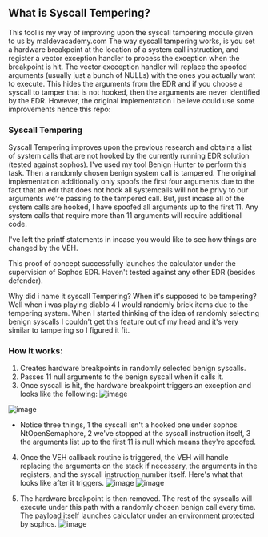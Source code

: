 ## What is Syscall Tempering?

This tool is my way of improving upon the syscall tampering module given to us by maldevacademy.com
The way syscall tampering works, is you set a hardware breakpoint at the location of a system call instruction, and register a vector exception handler to process the exception when the breakpoint is hit.
The vector exeception handler will replace the spoofed arguments (usually just a bunch of NULLs) with the ones you actually want to execute.
This hides the arguments from the EDR and if you choose a syscall to tamper that is not hooked, then the arguments are never identified by the EDR.
However, the original implementation i believe could use some improvements hence this repo:

### Syscall Tempering
Syscall Tempering improves upon the previous research and obtains a list of system calls that are not hooked by the currently running EDR solution (tested against sophos). I've used my tool Benign Hunter to perform this task.
Then a randomly chosen benign system call is tampered.
The original implementation additionally only spoofs the first four arguments due to the fact that an edr that does not hook all systemcalls will not be privy to our arguments we're passing to the tampered call. But, just incase all of the system calls are hooked, I have spoofed all arguments up to the first 11.
Any system calls that require more than 11 arguments will require additional code.

I've left the printf statements in incase you would like to see how things are changed by the VEH.

This proof of concept successfully launches the calculator under the supervision of Sophos EDR. Haven't tested against any other EDR (besides defender).

Why did i name it syscall Tempering? When it's supposed to be tampering? Well when i was playing diablo 4 I would randomly brick items due to the tempering system. When I started thinking of the idea of randomly selecting benign syscalls I couldn't get this feature out of my head and it's very similar to tampering so I figured it fit.

### How it works:

1) Creates hardware breakpoints in randomly selected benign syscalls.
2) Passes 11 null arguments to the benign syscall when it calls it.
3) Once syscall is hit, the hardware breakpoint triggers an exception and looks like the following:
![image](https://github.com/user-attachments/assets/9596c617-d5a8-4718-861a-ee8b6480992e)

![image](https://github.com/user-attachments/assets/c92bfeab-7b23-4db7-b337-6780375e9bcc)

- Notice three things, 1 the syscall isn't a hooked one under sophos NtOpenSemaphore, 2 we've stopped at the syscall instruction itself, 3 the arguments list up to the first 11 is null which means they're spoofed.
4) Once the VEH callback routine is triggered, the VEH will handle replacing the arguments on the stack if necessary, the arguments in the registers, and the syscall instruction number itself. Here's what that looks like after it triggers.
![image](https://github.com/user-attachments/assets/b3ffb41d-9f72-4ebb-a3a2-04fabf7cf069)
![image](https://github.com/user-attachments/assets/168c122d-b963-4cc5-a0d8-fa0b7bd9eb65)

5) The hardware breakpoint is then removed. The rest of the syscalls will execute under this path with a randomly chosen benign call every time. The payload itself launches calculator under an environment protected by sophos.
![image](https://github.com/user-attachments/assets/4a9b8a94-0680-4b2f-9034-ec5c534e556b)
